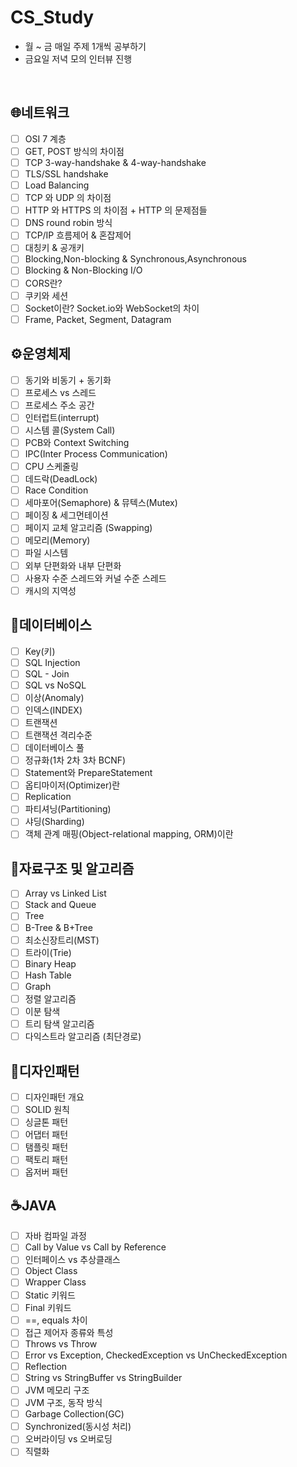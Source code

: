 # CS_Study

- 월 ~ 금 매일 주제 1개씩 공부하기 
- 금요일 저녁 모의 인터뷰 진행 

</br>

## 🌐네트워크

- [ ]  OSI 7 계층
- [ ]  GET, POST 방식의 차이점
- [ ]  TCP 3-way-handshake & 4-way-handshake
- [ ]  TLS/SSL handshake
- [ ]  Load Balancing
- [ ]  TCP 와 UDP 의 차이점
- [ ]  HTTP 와 HTTPS 의 차이점 + HTTP 의 문제점들
- [ ]  DNS round robin 방식
- [ ]  TCP/IP 흐름제어 & 혼잡제어
- [ ]  대칭키 & 공개키
- [ ]  Blocking,Non-blocking & Synchronous,Asynchronous
- [ ]  Blocking & Non-Blocking I/O
- [ ]  CORS란?
- [ ]  쿠키와 세션
- [ ]  Socket이란? Socket.io와 WebSocket의 차이
- [ ]  Frame, Packet, Segment, Datagram

## ⚙️운영체제

- [ ]  동기와 비동기 + 동기화
- [ ]  프로세스 vs 스레드
- [ ]  프로세스 주소 공간
- [ ]  인터럽트(interrupt)
- [ ]  시스템 콜(System Call)
- [ ]  PCB와 Context Switching
- [ ]  IPC(Inter Process Communication)
- [ ]  CPU 스케줄링
- [ ]  데드락(DeadLock)
- [ ]  Race Condition
- [ ]  세마포어(Semaphore) & 뮤텍스(Mutex)
- [ ]  페이징 & 세그먼테이션
- [ ]  페이지 교체 알고리즘 (Swapping)
- [ ]  메모리(Memory)
- [ ]  파일 시스템
- [ ]  외부 단편화와 내부 단편화
- [ ]  사용자 수준 스레드와 커널 수준 스레드
- [ ]  캐시의 지역성

## 🔐데이터베이스

- [ ]  Key(키)
- [ ]  SQL Injection
- [ ]  SQL - Join
- [ ]  SQL vs NoSQL
- [ ]  이상(Anomaly)
- [ ]  인덱스(INDEX)
- [ ]  트랜잭션
- [ ]  트랜잭션 격리수준
- [ ]  데이터베이스 풀
- [ ]  정규화(1차 2차 3차 BCNF)
- [ ]  Statement와 PrepareStatement
- [ ]  옵티마이저(Optimizer)란
- [ ]  Replication
- [ ]  파티셔닝(Partitioning)
- [ ]  샤딩(Sharding)
- [ ]  객체 관계 매핑(Object-relational mapping, ORM)이란

## 🧩자료구조 및 알고리즘

- [ ]  Array vs Linked List
- [ ]  Stack and Queue
- [ ]  Tree
- [ ]  B-Tree & B+Tree
- [ ]  최소신장트리(MST)
- [ ]  트라이(Trie)
- [ ]  Binary Heap
- [ ]  Hash Table
- [ ]  Graph
- [ ]  정렬 알고리즘
- [ ]  이분 탐색
- [ ]  트리 탐색 알고리즘
- [ ]  다익스트라 알고리즘 (최단경로)

## 🎨디자인패턴

- [ ]  디자인패턴 개요
- [ ]  SOLID 원칙
- [ ]  싱글톤 패턴
- [ ]  어댑터 패턴
- [ ]  탬플릿 패턴
- [ ]  팩토리 패턴
- [ ]  옵저버 패턴

## ☕JAVA 
- [ ]  자바 컴파일 과정
- [ ]  Call by Value vs Call by Reference
- [ ]  인터페이스 vs 추상클래스
- [ ]  Object Class
- [ ]  Wrapper Class
- [ ]  Static 키워드
- [ ]  Final 키워드
- [ ]  ==, equals 차이
- [ ]  접근 제어자 종류와 특성
- [ ]  Throws vs Throw
- [ ]  Error vs Exception, CheckedException vs UnCheckedException
- [ ]  Reflection
- [ ]  String vs StringBuffer vs StringBuilder
- [ ]  JVM 메모리 구조
- [ ]  JVM 구조, 동작 방식
- [ ]  Garbage Collection(GC)
- [ ]  Synchronized(동시성 처리)
- [ ]  오버라이딩 vs 오버로딩
- [ ]  직렬화 
